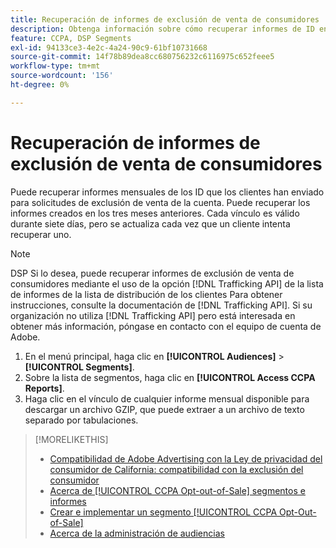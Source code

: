 ```yaml
---
title: Recuperación de informes de exclusión de venta de consumidores
description: Obtenga información sobre cómo recuperar informes de ID enviados para solicitudes de exclusión de venta.
feature: CCPA, DSP Segments
exl-id: 94133ce3-4e2c-4a24-90c9-61bf10731668
source-git-commit: 14f78b89dea8cc680756232c6116975c652feee5
workflow-type: tm+mt
source-wordcount: '156'
ht-degree: 0%

---
```


# Recuperación de informes de exclusión de venta de consumidores

Puede recuperar informes mensuales de los ID que los clientes han enviado para solicitudes de exclusión de venta de la cuenta. Puede recuperar los informes creados en los tres meses anteriores. Cada vínculo es válido durante siete días, pero se actualiza cada vez que un cliente intenta recuperar uno.

>[!NOTE]
>
>DSP Si lo desea, puede recuperar informes de exclusión de venta de consumidores mediante el uso de la opción [!DNL Trafficking API] de la lista de informes de la lista de distribución de los clientes Para obtener instrucciones, consulte la documentación de [!DNL Trafficking API]. Si su organización no utiliza [!DNL Trafficking API] pero está interesada en obtener más información, póngase en contacto con el equipo de cuenta de Adobe.

1. En el menú principal, haga clic en **[!UICONTROL Audiences]** > **[!UICONTROL Segments]**.
1. Sobre la lista de segmentos, haga clic en **[!UICONTROL Access CCPA Reports]**.
1. Haga clic en el vínculo de cualquier informe mensual disponible para descargar un archivo GZIP, que puede extraer a un archivo de texto separado por tabulaciones.

>[!MORELIKETHIS]
>
>* [Compatibilidad de Adobe Advertising con la Ley de privacidad del consumidor de California: compatibilidad con la exclusión del consumidor](/help/privacy/ccpa/ccpa-opt-out-of-sale.md)
>* [Acerca de [!UICONTROL CCPA Opt-out-of-Sale] segmentos e informes](ccpa-opt-out-about.md)
>* [Crear e implementar un segmento [!UICONTROL CCPA Opt-Out-of-Sale]](ccpa-opt-out-segment-create.md)
>* [Acerca de la administración de audiencias](audience-about.md)
